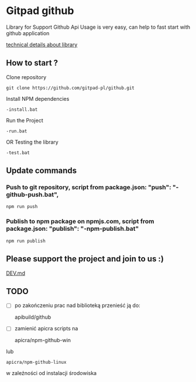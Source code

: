# Gitpad github
Library for Support Github Api
Usage is very easy, can help to fast start with github application


[technical details about library](PACKAGE.md)

## How to start ?

Clone repository

    git clone https://github.com/gitpad-pl/github.git

Install NPM dependencies

    -install.bat

Run the Project

    -run.bat

OR Testing the library

    -test.bat

## Update commands

### Push to git repository, script from package.json: "push": "-github-push.bat",

    npm run push

### Publish to npm package on npmjs.com, script from package.json: "publish": "-npm-publish.bat"

    npm run publish


## Please support the project and join to us :)
[DEV.md](docs/DEV.md)


## TODO
- [ ] po zakończeniu prac nad biblioteką przenieść ją do:

    apibuild/github

- [ ] zamienić apicra scripts na

    apicra/npm-github-win

lub

    apicra/npm-github-linux

w zaleźności od instalacji środowiska

